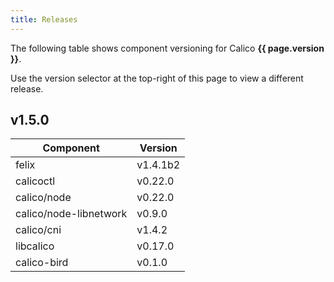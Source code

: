 ```yaml
---
title: Releases
---
```


The following table shows component versioning for Calico  **{{ page.version }}**.

Use the version selector at the top-right of this page to view a different release.

## v1.5.0 

| Component              | Version  |
|------------------------|----------|
| felix                  | v1.4.1b2 |
| calicoctl              | v0.22.0  |
| calico/node            | v0.22.0  |
| calico/node-libnetwork | v0.9.0   |
| calico/cni             | v1.4.2   |
| libcalico              | v0.17.0  |
| calico-bird            | v0.1.0   |
